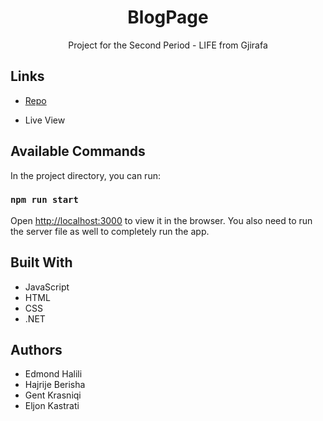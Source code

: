 <h1 align="center">BlogPage</h1>
<p align="center">Project for the Second Period - LIFE from Gjirafa</p>

## Links

- [Repo](https://github.com/Eljon02/BlogPage "BlogPage Repo")

- Live View

## Available Commands

In the project directory, you can run:

### `npm run start`

Open [http://localhost:3000](http://localhost:3000) to view it in the browser. You also need to run the server file as well to completely run the app.

## Built With

- JavaScript
- HTML
- CSS
- .NET

## Authors

- Edmond Halili
- Hajrije Berisha
- Gent Krasniqi
- Eljon Kastrati
